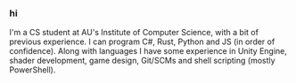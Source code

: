 ### hi

I'm a CS student at AU's Institute of Computer Science, with a bit of previous experience.
I can program C#, Rust, Python and JS (in order of confidence). Along with languages I have some experience in Unity Engine, shader development, game design, Git/SCMs and shell scripting (mostly PowerShell).
